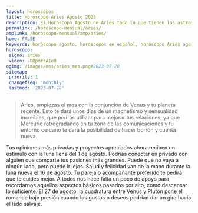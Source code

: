 ```yaml
---
layout: horoscopos
title: Horoscopo Aries Agosto 2023
description: El Horóscopo Agosto de Aries todo lo que tienen los astros preparados para este mes, amor, trabajo, familia. Todo sobre astrologia, tarot, predicciones. Horoscopo gratis en español, predicciones y astrología.
permalink: /horoscopo-mensual/aries/
amplink: /horoscopo-mensual/amp/aries/
home: FALSE
keywords: horóscopo agosto, horoscopos en español, horóscopo Aries agosto , horóscopo esperanza gracia, horoscop, horóscopos gratis, horoscopo Aries, Tarot, Astrologia, Zodíaco, Aries, horoscopo gratis, horoscopo del mes 
horoscopo:
 signo: aries
 video: -DQpmrrAIeU
ogimg: /images/mes/aries_mes.png#2023-07-28
sitemap:
 priority: 1
 changefreq: 'monthly'
 lastmod: '2023-07-28'
---
```



 > Aries, empiezas el mes con la conjunción de Venus y tu planeta regente. Esto te dará unos días de un magnetismo y sensualidad increíbles, que podrás utilizar para mejorar tus relaciones, ya que Mercurio retrogradando en tu zona de las comunicaciones y tu entorno cercano te dará la posibilidad de hacer borrón y cuenta nueva.



Tus opiniones más privadas y proyectos apreciados ahora reciben un estímulo con la luna llena del 1 de agosto. Podrías conectar en privado con alguien que comparte tus pasiones más grandes. Puede que no vaya a ningún lado, pero puede ir lejos. Salud y felicidad van de la mano durante la luna nueva el 16 de agosto. Tu pareja o acompañante preferido te pedirá que te cuides mejor. A todos nos hace falta un poco de apoyo para recordarnos aquellos aspectos básicos pasados por alto, como descansar lo suficiente. El 27 de agosto, la cuadratura entre Venus y Plutón pone el romance bajo presión cuando los gustos o deseos podrían dar un giro hacia el lado salvaje. 